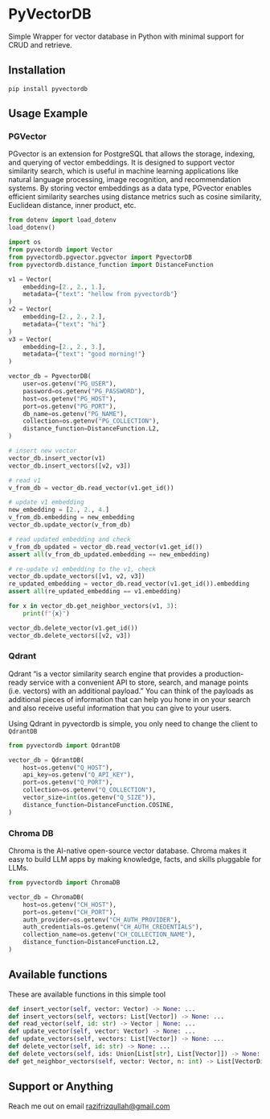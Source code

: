 # PyVectorDB

Simple Wrapper for vector database in Python with minimal support for CRUD and retrieve.

## Installation 

    pip install pyvectordb

## Usage Example

### PGVector

PGvector is an extension for PostgreSQL that allows the storage, indexing, and querying of vector embeddings. It is designed to support vector similarity search, which is useful in machine learning applications like natural language processing, image recognition, and recommendation systems. By storing vector embeddings as a data type, PGvector enables efficient similarity searches using distance metrics such as cosine similarity, Euclidean distance, inner product, etc.

```py
from dotenv import load_dotenv
load_dotenv()

import os
from pyvectordb import Vector
from pyvectordb.pgvector.pgvector import PgvectorDB
from pyvectordb.distance_function import DistanceFunction

v1 = Vector(
    embedding=[2., 2., 1.],
    metadata={"text": "hellow from pyvectordb"}
)
v2 = Vector(
    embedding=[2., 2., 2.],
    metadata={"text": "hi"}
)
v3 = Vector(
    embedding=[2., 2., 3.],
    metadata={"text": "good morning!"}
)

vector_db = PgvectorDB(
    user=os.getenv("PG_USER"),
    password=os.getenv("PG_PASSWORD"),
    host=os.getenv("PG_HOST"),
    port=os.getenv("PG_PORT"),
    db_name=os.getenv("PG_NAME"),
    collection=os.getenv("PG_COLLECTION"),
    distance_function=DistanceFunction.L2,
)

# insert new vector
vector_db.insert_vector(v1)
vector_db.insert_vectors([v2, v3])

# read v1
v_from_db = vector_db.read_vector(v1.get_id())

# update v1 embedding
new_embedding = [2., 2., 4.]
v_from_db.embedding = new_embedding
vector_db.update_vector(v_from_db)

# read updated embedding and check
v_from_db_updated = vector_db.read_vector(v1.get_id())
assert all(v_from_db_updated.embedding == new_embedding)

# re-update v1 embedding to the v1, check
vector_db.update_vectors([v1, v2, v3])
re_updated_embedding = vector_db.read_vector(v1.get_id()).embedding
assert all(re_updated_embedding == v1.embedding)

for x in vector_db.get_neighbor_vectors(v1, 3):
    print(f"{x}")

vector_db.delete_vector(v1.get_id())
vector_db.delete_vectors([v2, v3])
```

### Qdrant

Qdrant “is a vector similarity search engine that provides a production-ready service with a convenient API to store, search, and manage points (i.e. vectors) with an additional payload.” You can think of the payloads as additional pieces of information that can help you hone in on your search and also receive useful information that you can give to your users.

Using Qdrant in pyvectordb is simple, you only need to change the client to `QdrantDB`

```py
from pyvectordb import QdrantDB

vector_db = QdrantDB(
    host=os.getenv("Q_HOST"),
    api_key=os.getenv("Q_API_KEY"),
    port=os.getenv("Q_PORT"),
    collection=os.getenv("Q_COLLECTION"),
    vector_size=int(os.getenv("Q_SIZE")),
    distance_function=DistanceFunction.COSINE,
)
```

### Chroma DB

Chroma is the AI-native open-source vector database. Chroma makes it easy to build LLM apps by making knowledge, facts, and skills pluggable for LLMs.

```py
from pyvectordb import ChromaDB

vector_db = ChromaDB(
    host=os.getenv("CH_HOST"),
    port=os.getenv("CH_PORT"),
    auth_provider=os.getenv("CH_AUTH_PROVIDER"),
    auth_credentials=os.getenv("CH_AUTH_CREDENTIALS"),
    collection_name=os.getenv("CH_COLLECTION_NAME"),
    distance_function=DistanceFunction.L2,
)
```

## Available functions

These are available functions in this simple tool

```py
def insert_vector(self, vector: Vector) -> None: ...
def insert_vectors(self, vectors: List[Vector]) -> None: ...
def read_vector(self, id: str) -> Vector | None: ...
def update_vector(self, vector: Vector) -> None: ...
def update_vectors(self, vectors: List[Vector]) -> None: ...
def delete_vector(self, id: str) -> None: ...
def delete_vectors(self, ids: Union[List[str], List[Vector]]) -> None: ...
def get_neighbor_vectors(self, vector: Vector, n: int) -> List[VectorDistance]: ...
```

## Support or Anything

Reach me out on email razifrizqullah@gmail.com